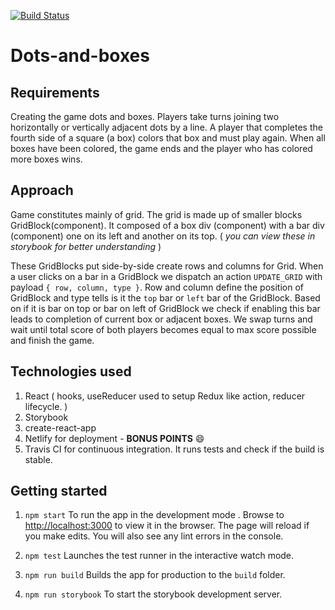 [![Build Status](https://travis-ci.org/PaliwalSparsh/dots-and-boxes.svg?branch=master)](https://travis-ci.org/PaliwalSparsh/dots-and-boxes)

# Dots-and-boxes

## Requirements

Creating the game dots and boxes. Players take turns joining two horizontally or vertically adjacent dots by a line. A player that completes the fourth side of a square (a box) colors that box and must play again. When all boxes have been colored, the game ends and the player who has colored more boxes wins.

## Approach

Game constitutes mainly of grid. The grid is made up of smaller blocks GridBlock(component). It composed of a box div (component) with a bar div (component) one on its left and another on its top. ( _you can view these in storybook for better understanding_ )

These GridBlocks put side-by-side create rows and columns for Grid. When a user clicks on a bar in a GridBlock we dispatch an action `UPDATE_GRID` with payload `{ row, column, type }`. Row and column define the position of GridBlock and type tells is it the `top` bar or `left` bar of the GridBlock. Based on if it is bar on top or bar on left of GridBlock we check if enabling this bar leads to completion of current box or adjacent boxes. We swap turns and wait until total score of both players becomes equal to max score possible and finish the game.

## Technologies used
1. React ( hooks, useReducer used to setup Redux like action, reducer lifecycle. )
2. Storybook
3. create-react-app
3. Netlify for deployment - **BONUS POINTS** :smile:
4. Travis CI for continuous integration. It runs tests and check if the build is stable.

## Getting started
1. `npm start` To run the app in the development mode . Browse to [http://localhost:3000](http://localhost:3000) to view it in the browser. The page will reload if you make edits. You will also see any lint errors in the console.

2. `npm test` Launches the test runner in the interactive watch mode.

3. `npm run build` Builds the app for production to the `build` folder.

4. `npm run storybook` To start the storybook development server.
